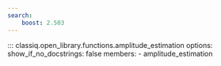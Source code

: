 ```yaml
---
search:
    boost: 2.503
---
```


<!-- spell-checker: disable -->
<!-- prettier-ignore-start -->
::: classiq.open_library.functions.amplitude_estimation
    options:
        show_if_no_docstrings: false
        members:
            - amplitude_estimation
<!-- prettier-ignore-end -->
<!-- spell-checker: enable -->

